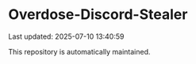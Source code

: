 # Overdose-Discord-Stealer

Last updated: 2025-07-10 13:40:59

This repository is automatically maintained.
